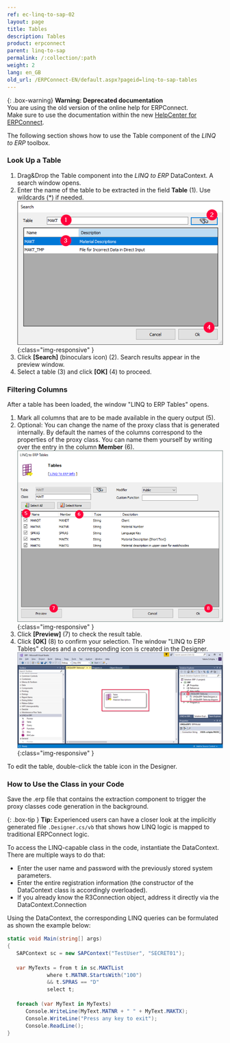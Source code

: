 ```yaml
---
ref: ec-linq-to-sap-02
layout: page
title: Tables
description: Tables
product: erpconnect
parent: linq-to-sap
permalink: /:collection/:path
weight: 2
lang: en_GB
old_url: /ERPConnect-EN/default.aspx?pageid=linq-to-sap-tables
---
```


{: .box-warning}
**Warning: Deprecated documentation** <br>
You are using the old version of the online help for ERPConnect.<br>
Make sure to use the documentation within the new [HelpCenter for ERPConnect](https://helpcenter.theobald-software.com/erpconnect/documentation/introduction/).

The following section shows how to use the Table component of the *LINQ to ERP* toolbox.

### Look Up a Table
1. Drag&Drop the Table component into the *LINQ to ERP* DataContext. A search window opens. 
2. Enter the name of the table to be extracted in the field **Table** (1). Use wildcards (*) if needed. <br>
![LINQToERP-Tables-001](/img/content/LINQToERP-Tables-001.png){:class="img-responsive" }
3. Click **[Search]** (binoculars icon) (2). Search results appear in the preview window.
4. Select a table (3) and click **[OK]** (4) to proceed.

### Filtering Columns
After a table has been loaded, the window "LINQ to ERP Tables" opens. 

1. Mark all columns that are to be made available in the query output (5). 
2. Optional: You can change the name of the proxy class that is generated internally. 
By default the names of the columns correspond to the properties of the proxy class. 
You can name them yourself by writing over the entry in the column **Member** (6). <br>
![LINQToERP-Tables-002](/img/content/LINQToERP-Tables-002.png){:class="img-responsive" }
3. Click **[Preview]** (7) to check the result table.
4. Click **[OK]** (8) to confirm your selection. The window "LINQ to ERP Tables" closes and a corresponding icon is created in the Designer. <br>
![LINQToERP-Tables-003](/img/content/LINQToERP-Tables-003.png){:class="img-responsive" }

To edit the table, double-click the table icon in the Designer.

### How to Use the Class in your Code
Save the .erp file that contains the extraction component to trigger the proxy classes code generation in the background. <br>

{: .box-tip }
**Tip:** Experienced users can have a closer look at the implicitly generated file `.Designer.cs/vb` that shows how LINQ logic is mapped to traditional ERPConnect logic.  

To access the LINQ-capable class in the code, instantiate the DataContext. <br>
There are multiple ways to do that:
- Enter the user name and password with the previously stored system parameters. 
- Enter the entire registration information (the constructor of the DataContext class is accordingly overloaded). 
- If you already know the R3Connection object, address it directly via the DataContext.Connection

Using the DataContext, the corresponding LINQ queries can be formulated as shown the example below: <br>
```csharp
static void Main(string[] args) 
{ 
   SAPContext sc = new SAPContext("TestUser", "SECRET01"); 
  
   var MyTexts = from t in sc.MAKTList 
             where t.MATNR.StartsWith("100") 
             && t.SPRAS == "D" 
             select t; 
  
   foreach (var MyText in MyTexts) 
      Console.WriteLine(MyText.MATNR + " " + MyText.MAKTX); 
      Console.WriteLine("Press any key to exit"); 
      Console.ReadLine(); 
}
```
<!---
<details>
<summary>Klicken Sie hier, um das VB Beispiel zu öffnen</summary>
{% highlight visualbasic %}
Sub Main() 
   Dim sc As New LINQTable.SAPContext("TestUser", "SECRET01") 
   Dim MyTexts = From t In sc.MAKTList _ 
            Where t.MATNR.StartsWith("100") _ 
            And t.SPRAS = "D" 
  
   For Each MyText In MyTexts 
      Console.WriteLine(MyText.MATNR & " " & _ 
      MyText.MAKTX) 
   Next 
  
   Console.WriteLine("Press any key to exit") 
   Console.ReadLine() 
End Sub
{% endhighlight %}
</details>
  -->
